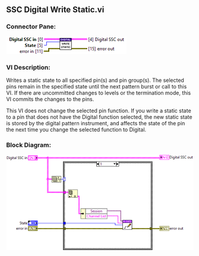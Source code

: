 ## **SSC Digital Write Static.vi**
### Connector Pane:
![alt text](/docs/images/Instrument%20Control/Digital/SSC%20Digital/Static/SSC%20Digital%20Write%20Static.vic.png "SSC Digital Write Static.vi connector pane")

### VI Description:
Writes a static state to all specified pin(s) and pin group(s). The selected pins remain in the specified state until the next pattern burst or call to this VI. If there are uncommitted changes to levels or the termination mode, this VI commits the changes to the pins.

This VI does not change the selected pin function. If you write a static state to a pin that does not have the Digital function selected, the new static state is stored by the digital pattern instrument, and affects the state of the pin the next time you change the selected function to Digital.


### Block Diagram:
![alt text](/docs/images/Instrument%20Control/Digital/SSC%20Digital/Static/SSC%20Digital%20Write%20Static.vid.png "SSC Digital Write Static.vi block diagram")
